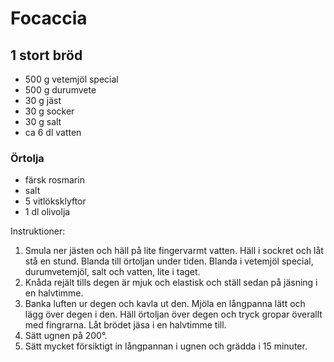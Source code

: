 # Focaccia

## 1 stort bröd

-   500 g vetemjöl special
-   500 g durumvete
-   30 g jäst
-   30 g socker
-   30 g salt
-   ca 6 dl vatten

### Örtolja

-   färsk rosmarin
-   salt
-   5 vitlöksklyftor
-   1 dl olivolja

Instruktioner:

1.  Smula ner jästen och häll på lite fingervarmt vatten. Häll i sockret
    och låt stå en stund. Blanda till örtoljan under tiden. Blanda i
    vetemjöl special, durumvetemjöl, salt och vatten, lite i taget.
2.  Knåda rejält tills degen är mjuk och elastisk och ställ sedan på
    jäsning i en halvtimme.
3.  Banka luften ur degen och kavla ut den. Mjöla en långpanna lätt och
    lägg över degen i den. Häll örtoljan över degen och tryck gropar
    överallt med fingrarna. Låt brödet jäsa i en halvtimme till.
4.  Sätt ugnen på 200°.
5.  Sätt mycket försiktigt in långpannan i ugnen och grädda i 15
    minuter.
